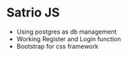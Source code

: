 # Satrio JS

- Using postgres as db management
- Working Register and Login function
- Bootstrap for css framework